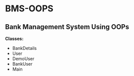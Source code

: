 # BMS-OOPS

## Bank Management System Using OOPs
**Classes:**
- BankDetails
- User
- DemoUser
- BankUser
- Main
